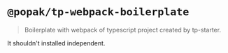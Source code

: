 # `@popak/tp-webpack-boilerplate`

> Boilerplate with webpack of typescript project created by tp-starter.

It shouldn't installed independent.

